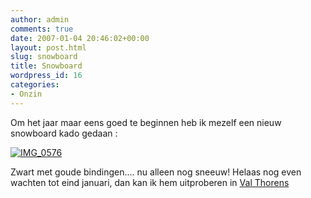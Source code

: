 ```yaml
---
author: admin
comments: true
date: 2007-01-04 20:46:02+00:00
layout: post.html
slug: snowboard
title: Snowboard
wordpress_id: 16
categories:
- Onzin
---
```


Om het jaar maar eens goed te beginnen heb ik mezelf een nieuw snowboard kado gedaan :

[![IMG_0576](http://farm1.static.flickr.com/163/345776111_dfdb1dc0cc_m.jpg)](http://www.wllnr.nl/fotos/photo/345776111/IMG_0576.html)

Zwart met goude bindingen....  nu alleen nog sneeuw! Helaas nog even wachten tot eind januari, dan kan ik hem uitproberen in [Val Thorens](http://www.valthorens.com/)

